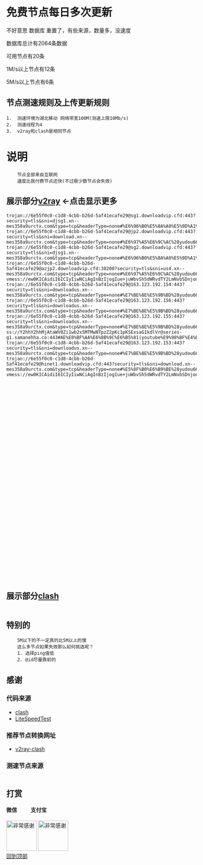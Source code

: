 # 免费节点每日多次更新

不好意思 数据库 重置了，有些来源，数量多，没速度

数据库总计有2064条数据 

可用节点有20条

1M/s以上节点有12条 

5M/s以上节点有6条
## 节点测速规则及上传更新规则

```
1.  测速环境为湖北移动 网络带宽100M(测速上限10Mb/s)
2.  测速线程为4
3.  v2ray和clash是相同节点 
```
# 说明
```
    节点全部来自互联网
    速度比我付费节点还快(不过极少数节点会失效)
```

## 展示部分[v2ray](https://github.com/sanzhang007/node_free/blob/main/v2ray.txt) <-点击显示更多

```
trojan://6e55f0c0-c1d8-4cbb-b26d-5af41ecafe29@sg1.downloadvip.cfd:443?security=tls&sni=djsg1.xn--mes358a9urctx.com&type=tcp&headerType=none#%E6%96%B0%E5%8A%A0%E5%9D%A1%28yudou66.com%20%E7%8E%89%E8%B1%86%E5%85%8D%E8%B4%B9%E8%8A%82%E7%82%B9%29
trojan://6e55f0c0-c1d8-4cbb-b26d-5af41ecafe29@jp2.downloadvip.cfd:443?security=tls&sni=download.xn--mes358a9urctx.com&type=tcp&headerType=none#%E6%97%A5%E6%9C%AC%28yudou66.com%20%E7%8E%89%E8%B1%86%E5%85%8D%E8%B4%B9%E8%8A%82%E7%82%B9%29
trojan://6e55f0c0-c1d8-4cbb-b26d-5af41ecafe29@sg2.downloadvip.cfd:443?security=tls&sni=djsg1.xn--mes358a9urctx.com&type=tcp&headerType=none#%E6%96%B0%E5%8A%A0%E5%9D%A1%28yudou66.com%20%E7%8E%89%E8%B1%86%E5%85%8D%E8%B4%B9%E8%8A%82%E7%82%B9%29
trojan://6e55f0c0-c1d8-4cbb-b26d-5af41ecafe29@azjp2.downloadvip.cfd:38200?security=tls&sni=us4.xn--mes358a9urctx.com&type=tcp&headerType=none#%E6%97%A5%E6%9C%AC%28yudou66.com%20%E7%8E%89%E8%B1%86%E5%85%8D%E8%B4%B9%E8%8A%82%E7%82%B9%29
vmess://ew0KICAidiI6ICIyIiwNCiAgInBzIjogIue+juWbvSh5dWRvdTY2LmNvbSDnjonosYblhY3otLnoioLngrkpIiwNCiAgImFkZCI6ICIxOTkuMTg4LjEwOC4yMjkiLA0KICAicG9ydCI6ICI0NDMiLA0KICAiaWQiOiAiNDE4MDQ4YWYtYTI5My00Yjk5LTliMGMtOThjYTM1ODBkZDI0IiwNCiAgImFpZCI6ICI2NCIsDQogICJzY3kiOiAiYXV0byIsDQogICJuZXQiOiAid3MiLA0KICAidHlwZSI6ICJub25lIiwNCiAgImhvc3QiOiAid3d3LjE2NjE2OTA2Lnh5eiIsDQogICJwYXRoIjogIi9wYXRoLzE2OTEzMTgzMTg0MjAiLA0KICAidGxzIjogInRscyIsDQogICJzbmkiOiAid3d3LjE2NjE2OTA2Lnh5eiIsDQogICJhbHBuIjogIiINCn0=
trojan://6e55f0c0-c1d8-4cbb-b26d-5af41ecafe29@163.123.192.154:443?security=tls&sni=downloadus.xn--mes358a9urctx.com&type=tcp&headerType=none#%E7%BE%8E%E5%9B%BD%28yudou66.com%20%E7%8E%89%E8%B1%86%E5%85%8D%E8%B4%B9%E8%8A%82%E7%82%B9%29
trojan://6e55f0c0-c1d8-4cbb-b26d-5af41ecafe29@163.123.192.156:443?security=tls&sni=downloadus.xn--mes358a9urctx.com&type=tcp&headerType=none#%E7%BE%8E%E5%9B%BD%28yudou66.com%20%E7%8E%89%E8%B1%86%E5%85%8D%E8%B4%B9%E8%8A%82%E7%82%B9%29
trojan://6e55f0c0-c1d8-4cbb-b26d-5af41ecafe29@163.123.192.155:443?security=tls&sni=downloadus.xn--mes358a9urctx.com&type=tcp&headerType=none#%E7%BE%8E%E5%9B%BD%28yudou66.com%20%E7%8E%89%E8%B1%86%E5%85%8D%E8%B4%B9%E8%8A%82%E7%82%B9%29
ss://Y2hhY2hhMjAtaWV0Zi1wb2x5MTMwNTpzZ2pKc1pKSExsaG1kdlVr@series-g1.samanehha.co:443#AE%E8%BF%AA%E6%8B%9C%E6%B5%81(youtube%E9%98%BF%E4%BC%9F%E7%A7%91%E6%8A%80)%0D
trojan://6e55f0c0-c1d8-4cbb-b26d-5af41ecafe29@163.123.192.153:443?security=tls&sni=downloadus.xn--mes358a9urctx.com&type=tcp&headerType=none#%E7%BE%8E%E5%9B%BD%28yudou66.com%20%E7%8E%89%E8%B1%86%E5%85%8D%E8%B4%B9%E8%8A%82%E7%82%B9%29
trojan://6e55f0c0-c1d8-4cbb-b26d-5af41ecafe29@hinet1.downloadvip.cfd:443?security=tls&sni=download.xn--mes358a9urctx.com&type=tcp&headerType=none#%E5%8F%B0%E6%B9%BE%28yudou66.com%20%E7%8E%89%E8%B1%86%E5%85%8D%E8%B4%B9%E8%8A%82%E7%82%B9%29
vmess://ew0KICAidiI6ICIyIiwNCiAgInBzIjogIue+juWbvSh5dWRvdTY2LmNvbSDnjonosYblhY3otLnoioLngrkpIiwNCiAgImFkZCI6ICJkb3dubG9hZHZpcC5jZmQiLA0KICAicG9ydCI6ICI0NDMiLA0KICAiaWQiOiAiNmU1NWYwYzAtYzFkOC00Y2JiLWIyNmQtNWFmNDFlY2FmZTI5IiwNCiAgImFpZCI6ICIwIiwNCiAgInNjeSI6ICJhdXRvIiwNCiAgIm5ldCI6ICJ3cyIsDQogICJ0eXBlIjogIm5vbmUiLA0KICAiaG9zdCI6ICJqcDEuZGpqYy5zYnMiLA0KICAicGF0aCI6ICIvZGpqYy9qcDEiLA0KICAidGxzIjogInRscyIsDQogICJzbmkiOiAiIiwNCiAgImFscG4iOiAiIg0KfQ==







































```

## 展示部分[clash](https://github.com/sanzhang007/node_free/blob/main/clash.yaml)

```yaml
```
## 特别的

```
    5M以下的不一定真的比5M以上的慢
    这么多节点如果失效那么如何挑选呢？
    1. 选择ping值低
    2. @id尽量靠前的
```

## 感谢
### 代码来源
- [clash](https://github.com/Dreamacro/clash)
- [LiteSpeedTest](https://github.com/xxf098/LiteSpeedTest)

### 推荐节点转换网址
- [v2ray-clash](https://v1.v2rayse.com/v2ray-clash)


### 测速节点来源
```

```

## 打赏

#### 微信 &nbsp;&nbsp;&nbsp;&nbsp;&nbsp;&nbsp;&nbsp;&nbsp;&nbsp;&nbsp;支付宝 
<img src="https://github.com/sanzhang007/node_free/blob/main/png/weixin.png" width="80px" alt="非常感谢">&nbsp;<img src="https://github.com/sanzhang007/node_free/blob/main/png/alipay.png" width="80px" alt="非常感谢">
</br>
[回到顶部](#readme)